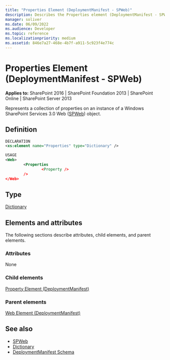 ```yaml
---
title: "Properties Element (DeploymentManifest - SPWeb)"
description: Describes the Properties element (DeploymentManifest - SPWeb) and provides a definition, the type, and the elements and attributes.
manager: soliver
ms.date: 06/09/2022
ms.audience: Developer
ms.topic: reference
ms.localizationpriority: medium
ms.assetid: 846e7a27-468e-4b7f-a911-5c923f4e774c
---
```


# Properties Element (DeploymentManifest - SPWeb)

**Applies to:** SharePoint 2016 | SharePoint Foundation 2013 | SharePoint Online | SharePoint Server 2013

Represents a collection of properties on an instance of a Windows SharePoint Services 3.0 Web ([SPWeb](https://msdn.microsoft.com/library/Microsoft.SharePoint.SPWeb.aspx)) object.

## Definition

```XML
DECLARATION
<xs:element name="Properties" type="Dictionary" />

USAGE
<Web>
        <Properties
                <Property />
        />
</Web>

```

## Type

[Dictionary](https://msdn.microsoft.com/library/System.Collections.Generic.Dictionary.aspx)

## Elements and attributes

The following sections describe attributes, child elements, and parent elements.

### Attributes

None

### Child elements

[Property Element (DeploymentManifest)](property-element-deploymentmanifest.md)

### Parent elements

[Web Element (DeploymentManifest)](web-element-deploymentmanifest.md)

## See also

- [SPWeb](https://msdn.microsoft.com/library/Microsoft.SharePoint.SPWeb.aspx)
- [Dictionary](https://msdn.microsoft.com/library/System.Collections.Generic.Dictionary.aspx)
- [DeploymentManifest Schema](deploymentmanifest-schema.md)
